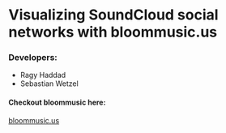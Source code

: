 # Visualizing SoundCloud social networks with bloommusic.us
### Developers:
- Ragy Haddad
- Sebastian Wetzel

#### Checkout bloommusic here:
[bloommusic.us](https://www.bloommusic.us)
